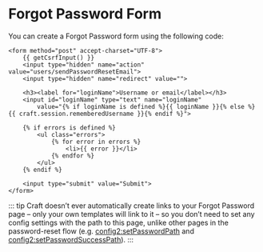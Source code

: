 # Forgot Password Form

You can create a Forgot Password form using the following code:

```twig
<form method="post" accept-charset="UTF-8">
    {{ getCsrfInput() }}
    <input type="hidden" name="action" value="users/sendPasswordResetEmail">
    <input type="hidden" name="redirect" value="">

    <h3><label for="loginName">Username or email</label></h3>
    <input id="loginName" type="text" name="loginName"
        value="{% if loginName is defined %}{{ loginName }}{% else %}{{ craft.session.rememberedUsername }}{% endif %}">

    {% if errors is defined %}
        <ul class="errors">
            {% for error in errors %}
                <li>{{ error }}</li>
            {% endfor %}
        </ul>
    {% endif %}

    <input type="submit" value="Submit">
</form>
```

::: tip
Craft doesn’t ever automatically create links to your Forgot Password page – only your own templates will link to it – so you don’t need to set any config settings with the path to this page, unlike other pages in the password-reset flow (e.g. <config2:setPasswordPath> and <config2:setPasswordSuccessPath>).
:::
